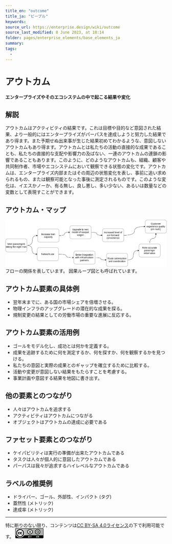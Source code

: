 ```yaml
---
title_en: "outcome"
title_ja: "ピープル"
keywords: 
source_url: https://enterprise.design/wiki/outcome
source_last_modified: 8 June 2023, at 18:14
folder: pages/enterprise_elements/base_elements_ja
summary:
tags: 
  - 
---
```

# アウトカム
**エンタープライズやそのエコシステムの中で起こる結果や変化**

## 解説
アウトカムはアクティビティの結果です。これは目標や目的など意図された結果、より一般的にはエンタープライズがパーパスを達成しようと努力した結果であり得ます。また予期せぬ出来事が生じた結果初めてわかるような、意図しないアウトカムもあり得ます。アウトカムとは私たちの活動の直接的な成果であることも、私たちの直接的な支配や影響力の及ばない、一連のアウトカムの連鎖の影響であることもあります。このように、どのようなアウトカムも、組織、顧客や共同制作者、市場やエコシステムにおいて観察できる状態の変化です。アウトカムは、エンタープライズ内部またはその周辺の状態変化を表し、事前に追い求められるもの、または観察可能となった事後に測定されるものです。このような変化は、イエスかノーか、有る無し、良し悪し、多い少ない、あるいは数量などの変数として表現すことができます。

## アウトカム・マップ
<img src="/media/EDGY-Outcome-Map.png" size="50%">
フローの関係を表しています。 因果ループ図とも呼ばれています。

## アウトカム要素の具体例
- 翌年末までに、ある国の市場シェアを倍増させる。
- 物理インフラのアップグレードの潜在的な成果を探る。
- 規制変更の結果としての労働市場の重要な進展に反応する。

## アウトカム要素の活用例
- ゴールをモデル化し、成功とは何かを定義する。
- 成果を追跡するために何を測定するか、何を探すか、何を観察するかを見つける。
- 私たちの意図と実際の成果とのギャップを確立するために比較する。
- 活動や変更が意図しない結果をもたらすことを考慮する。
- 事業計画や意図する結果を地図に書き出す。

## 他の要素とのつながり
- 人々はアウトカムを追求する
- アクティビティはアウトカムにつながる
- オブジェクトはアウトカムの達成に必要である

## ファセット要素とのつながり
- ケイパビリティは実行の準備が出来たアウトカムである
- タスクは人々が個人的に意図したアウトカムである
- パーパスは我々が追求するハイレベルなアウトカムである

## ラベルの推奨例
- ドライバー、ゴール、外部性、インパクト (タグ)
- 蓋然性 (メトリック)
- 達成率 (メトリック)

---
特に断りのない限り、コンテンツは[CC BY-SA 4.0ライセンス](/pages/license_ja.md)の下で利用可能です。
[![CC logo](/media/cc.png)](/pages/license_ja.md)
